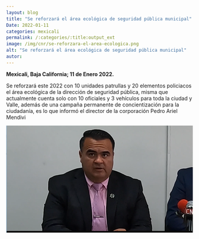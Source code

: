 ```yaml
---
layout: blog
title: "Se reforzará el área ecológica de seguridad pública municipal"
Date: 2022-01-11
categories: mexicali
permalink: /:categories/:title:output_ext
image: /img/cnr/se-reforzara-el-area-ecologica.png
alt: "Se reforzará el área ecológica de seguridad pública municipal"
autor:
---
```


**Mexicali, Baja California; 11 de Enero 2022.** 

Se reforzará este 2022 con 10 unidades patrullas y 20 elementos policiacos el área ecológica de la dirección de seguridad pública, misma que actualmente cuenta solo con 10 oficiales y 3 vehículos para toda la ciudad y Valle, además de una campaña permanente de concientización para la ciudadanía, es lo que informó el director de la corporación Pedro Ariel Mendivi

<div id="carouselExampleSlidesOnly" class="carousel slide" data-ride="carousel">
  <div class="carousel-inner">
    <div class="carousel-item active">
       <img class="d-block w-100" src="/img/cnr/se-reforzara-el-area-ecologica.png" loading="lazy"  alt="Se reforzará el área ecológica de seguridad pública municipal">
    </div>
  </div>
</div>